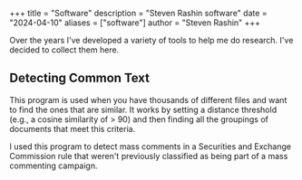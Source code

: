 +++
title = "Software"
description = "Steven Rashin software"
date = "2024-04-10"
aliases = ["software"]
author = "Steven Rashin"
+++

Over the years I've developed a variety of tools to help me do research.  I've decided to collect them here.

## Detecting Common Text 

This program is used when you have thousands of different files and want to find the ones that are similar.  It works by setting a distance threshold (e.g., a cosine similarity of > 90) and then finding all the groupings of documents that meet this criteria.  

I used this program to detect mass comments in a Securities and Exchange Commission rule that weren't previously classified as being part of a mass commenting campaign.